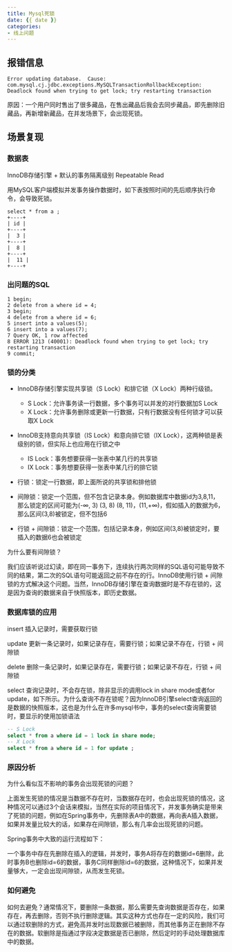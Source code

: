```yaml
---
title: Mysql死锁
date: {{ date }}
categories:
- 线上问题
---
```


## 报错信息

```
Error updating database.  Cause: com.mysql.cj.jdbc.exceptions.MySQLTransactionRollbackException: Deadlock found when trying to get lock; try restarting transaction
```

原因：一个用户同时售出了很多藏品，在售出藏品后我会去同步藏品，即先删除旧藏品，再新增新藏品，在并发场景下，会出现死锁。

## 场景复现

### 数据表

InnoDB存储引擎 + 默认的事务隔离级别 Repeatable Read

用MySQL客户端模拟并发事务操作数据时，如下表按照时间的先后顺序执行命令，会导致死锁。

```shell
select * from a ;
+----+
| id |
+----+
|  3 |
+----+
|  8 |
+----+
|  11 |
+----+
```

### 出问题的SQL

```
1 begin;
2 delete from a where id = 4;
3 begin;
4 delete from a where id = 6;
5 insert into a values(5);
6 insert into a values(7);
7 Query OK, 1 row affected
8 ERROR 1213 (40001): Deadlock found when trying to get lock; try restarting transaction
9 commit;
```

### 锁的分类

- InnoDB存储引擎实现共享锁（S Lock）和排它锁（X Lock）两种行级锁。
  - S Lock：允许事务读一行数据，多个事务可以并发的对行数据加S Lock
  - X Lock：允许事务删除或更新一行数据，只有行数据没有任何锁才可以获取X Lock
- InnoDB支持意向共享锁（IS Lock）和意向排它锁（IX Lock），这两种锁是表级别的锁，但实际上也应用在行锁之中
  - IS Lock：事务想要获得一张表中某几行的共享锁
  - IX Lock：事务想要获得一张表中某几行的排它锁



- 行锁：锁定一行数据，即上面所说的共享锁和排他锁
- 间隙锁：锁定一个范围，但不包含记录本身。例如数据库中数据id为3,8,11，那么锁定的区间可能为(-∞, 3) (3, 8) (8, 11)，(11,+∞)，假如插入的数据为6，那么区间(3,8)被锁定，但不包括6
- 行锁 + 间隙锁：锁定一个范围，包括记录本身，例如区间(3,8)被锁定时，要插入的数据6也会被锁定

为什么要有间隙锁？

我们应该听说过幻读，即在同一事务下，连续执行两次同样的SQL语句可能导致不同的结果，第二次的SQL语句可能返回之前不存在的行。InnoDB使用行锁 + 间隙锁的方式解决这个问题。当然，InnoDB存储引擎在查询数据时是不存在锁的，这是因为查询的数据来自于快照版本，即历史数据。

### 数据库锁的应用

insert 插入记录时，需要获取行锁

update 更新一条记录时，如果记录存在，需要行锁；如果记录不存在，行锁 + 间隙锁

delete 删除一条记录时，如果记录存在，需要行锁；如果记录不存在，行锁 + 间隙锁

select 查询记录时，不会存在锁，除非显示的调用lock in share mode或者for update，如下所示。为什么查询不存在锁呢？因为InnoDB引擎select查询返回的是数据的快照版本，这也是为什么在许多mysql书中，事务的select查询需要锁时，要显示的使用加锁语法

```sql
-- S Lock
select * from a where id = 1 lock in share mode;
-- X Lock
select * from a where id = 1 for update ;
```

### 原因分析

为什么看似互不影响的事务会出现死锁的问题？

上面发生死锁的情况是当数据不存在时，当数据存在时，也会出现死锁的情况，这种情况可以通过3个会话来模拟，当然在实际的项目情况下，并发事务确实是带来了死锁的问题，例如在Spring事务中，先删除表A中的数据，再向表A插入数据，如果并发量比较大的话，如果存在间隙锁，那么有几率会出现死锁的问题。

Spring事务中大致的运行流程如下：

一个事务中存在先删除在插入的逻辑，并发时，事务A将存在的数据id=6删除，此时事务B也删除id=6的数据，事务C同样删除id=6的数据，这种情况下，如果并发量够大，一定会出现间隙锁，从而发生死锁。

### 如何避免

如何去避免？通常情况下，要删除一条数据，那么需要先查询数据是否存在，如果存在，再去删除，否则不执行删除逻辑。其实这种方式也存在一定的风险，我们可以通过软删除的方式，避免高并发时出现数据已被删除，而其他事务正在删除不存在的数据。软删除是指通过字段决定数据是否已删除，然后定时的手动处理数据库中的数据。

